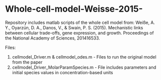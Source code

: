# Whole-cell-model-Weisse-2015-

Repository includes matlab scripts of the whole cell model from:
Weiße, A. Y., Oyarzún, D. A., Danos, V., & Swain, P. S. (2015). Mechanistic links between cellular trade-offs, gene expression, and growth. Proceedings of the National Academy of Sciences, 201416533.

Files:
1) cellmodel_Driver.m & cellmodel_odes.m - Files to run the original model from the paper
2) cellmodel_Driver_MolarParamSpecies.m - File includes parameters and initial species values in concentration-based units

